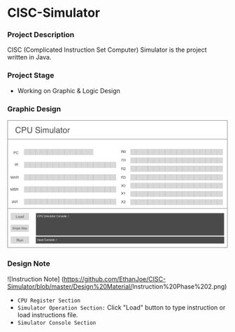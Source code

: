 # CISC-Simulator

### Project Description
CISC (Complicated Instruction Set Computer) Simulator is the project written in Java.
### Project Stage
- Working on Graphic & Logic Design

### Graphic Design

![Graphic Design](https://github.com/EthanJoe/CISC-Simulator/blob/master/Design%20Material/<Design>CPU%20Simulator%20Phase%202.png)

### Design Note

![Instruction Note] (https://github.com/EthanJoe/CISC-Simulator/blob/master/Design%20Material/<Design>Instruction%20Phase%202.png)

- `CPU Register Section`
- `Simulator Operation Section:` Click "Load" button to type instruction or load instructions file.
- `Simulator Console Section`




